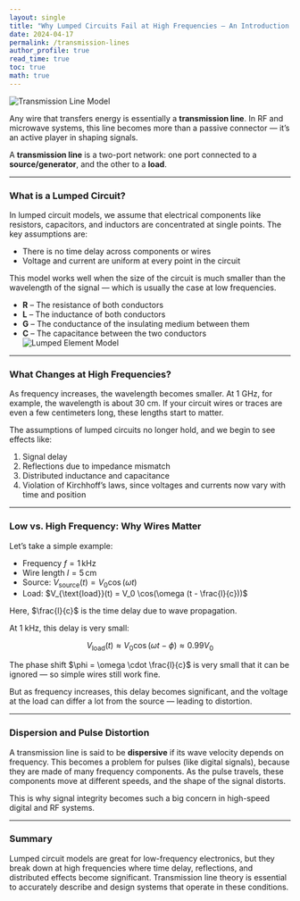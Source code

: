```yaml
---
layout: single
title: "Why Lumped Circuits Fail at High Frequencies – An Introduction to Transmission Lines"
date: 2024-04-17
permalink: /transmission-lines
author_profile: true
read_time: true
toc: true
math: true  
---
```



![Transmission Line Model](/RF_blog/assets/images/transmission_line_model.jpg)

Any wire that transfers energy is essentially a **transmission line**. In RF and microwave systems, this line becomes more than a passive connector — it’s an active player in shaping signals.

A **transmission line** is a two-port network: one port connected to a **source/generator**, and the other to a **load**.

---

### What is a Lumped Circuit?

In lumped circuit models, we assume that electrical components like resistors, capacitors, and inductors are concentrated at single points. The key assumptions are:

- There is no time delay across components or wires  
- Voltage and current are uniform at every point in the circuit

This model works well when the size of the circuit is much smaller than the wavelength of the signal — which is usually the case at low frequencies.

- **R** – The resistance of both conductors  
- **L** – The inductance of both conductors  
- **G** – The conductance of the insulating medium between them  
- **C** – The capacitance between the two conductors  
![Lumped Element Model](/RF_blog/assets/images/lumped_model.jpg)

---

### What Changes at High Frequencies?

As frequency increases, the wavelength becomes smaller. At 1 GHz, for example, the wavelength is about 30 cm. If your circuit wires or traces are even a few centimeters long, these lengths start to matter.

The assumptions of lumped circuits no longer hold, and we begin to see effects like:

1. Signal delay  
2. Reflections due to impedance mismatch  
3. Distributed inductance and capacitance  
4. Violation of Kirchhoff’s laws, since voltages and currents now vary with time and position

---

### Low vs. High Frequency: Why Wires Matter

Let’s take a simple example:

- Frequency $f = 1\,\text{kHz}$
- Wire length $l = 5\,\text{cm}$
- Source: $V_{\text{source}}(t) = V_0 \cos(\omega t)$
- Load: $V_{\text{load}}(t) = V_0 \cos(\omega (t - \frac{l}{c}))$

Here, $\frac{l}{c}$ is the time delay due to wave propagation.

At 1 kHz, this delay is very small:

$$
V_{\text{load}}(t) \approx V_0 \cos(\omega t - \phi) \approx 0.99 V_0
$$

The phase shift $\phi = \omega \cdot \frac{l}{c}$ is very small that it can be ignored — so simple wires still work fine.

But as frequency increases, this delay becomes significant, and the voltage at the load can differ a lot from the source — leading to distortion.

---

### Dispersion and Pulse Distortion

A transmission line is said to be **dispersive** if its wave velocity depends on frequency. This becomes a problem for pulses (like digital signals), because they are made of many frequency components. As the pulse travels, these components move at different speeds, and the shape of the signal distorts.

This is why signal integrity becomes such a big concern in high-speed digital and RF systems.

---

### Summary

Lumped circuit models are great for low-frequency electronics, but they break down at high frequencies where time delay, reflections, and distributed effects become significant. Transmission line theory is essential to accurately describe and design systems that operate in these conditions.
<script type="text/javascript" async
  src="https://cdn.jsdelivr.net/npm/mathjax@3/es5/tex-mml-chtml.js">
</script>

